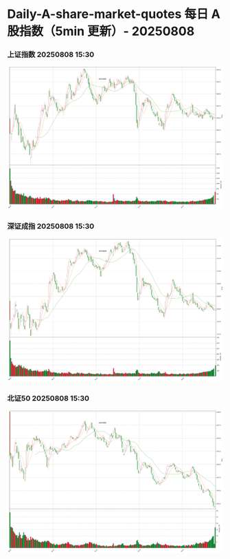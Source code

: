 
# Daily-A-share-market-quotes 每日 A 股指数（5min 更新）- 20250808

### 上证指数 20250808 15:30
![](./fig/2025/8/20250808-sh000001.png)

### 深证成指 20250808 15:30
![](./fig/2025/8/20250808-sz399001.png)

### 北证50 20250808 15:30
![](./fig/2025/8/20250808-bj899050.png)

